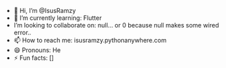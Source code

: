 - 👋 Hi, I’m @IsusRamzy
- 🌱 I’m currently learning: Flutter
-  I’m looking to collaborate on: null... or 0 because null makes some wired error..
- 📫 How to reach me: isusramzy.pythonanywhere.com
- 😄 Pronouns: He
- ⚡ Fun facts: []

<!---
IsusRamzy/IsusRamzy is a ✨ special ✨ repository because its `README.md` (this file) appears on your GitHub profile.
You can click the Preview link to take a look at your changes.
--->
